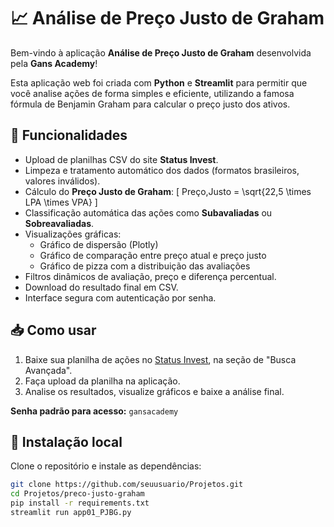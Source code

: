 # 📈 Análise de Preço Justo de Graham

Bem-vindo à aplicação **Análise de Preço Justo de Graham** desenvolvida pela **Gans Academy**!

Esta aplicação web foi criada com **Python** e **Streamlit** para permitir que você analise ações de forma simples e eficiente, utilizando a famosa fórmula de Benjamin Graham para calcular o preço justo dos ativos.

## 🚀 Funcionalidades

- Upload de planilhas CSV do site **Status Invest**.
- Limpeza e tratamento automático dos dados (formatos brasileiros, valores inválidos).
- Cálculo do **Preço Justo de Graham**:
  \[
  Preço\,Justo = \sqrt{22,5 \times LPA \times VPA}
  \]
- Classificação automática das ações como **Subavaliadas** ou **Sobreavaliadas**.
- Visualizações gráficas:
  - Gráfico de dispersão (Plotly)
  - Gráfico de comparação entre preço atual e preço justo
  - Gráfico de pizza com a distribuição das avaliações
- Filtros dinâmicos de avaliação, preço e diferença percentual.
- Download do resultado final em CSV.
- Interface segura com autenticação por senha.

## 📥 Como usar

1. Baixe sua planilha de ações no [Status Invest](https://statusinvest.com.br/), na seção de "Busca Avançada".
2. Faça upload da planilha na aplicação.
3. Analise os resultados, visualize gráficos e baixe a análise final.

**Senha padrão para acesso:** `gansacademy`

## 🔧 Instalação local

Clone o repositório e instale as dependências:

```bash
git clone https://github.com/seuusuario/Projetos.git
cd Projetos/preco-justo-graham
pip install -r requirements.txt
streamlit run app01_PJBG.py
